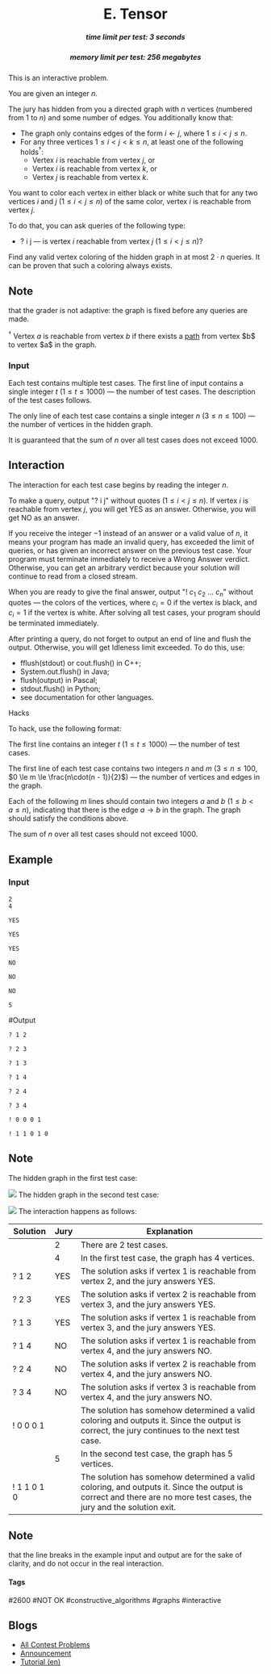 <h1 style='text-align: center;'> E. Tensor</h1>

<h5 style='text-align: center;'>time limit per test: 3 seconds</h5>
<h5 style='text-align: center;'>memory limit per test: 256 megabytes</h5>

This is an interactive problem.

You are given an integer $n$.

The jury has hidden from you a directed graph with $n$ vertices (numbered from $1$ to $n$) and some number of edges. You additionally know that: 

* The graph only contains edges of the form $i \leftarrow j$, where $1 \le i < j \le n$.
* For any three vertices $1 \le i < j < k \le n$, at least one of the following holds$^\dagger$:
	+ Vertex $i$ is reachable from vertex $j$, or
	+ Vertex $i$ is reachable from vertex $k$, or
	+ Vertex $j$ is reachable from vertex $k$.

You want to color each vertex in either black or white such that for any two vertices $i$ and $j$ ($1 \le i < j \le n$) of the same color, vertex $i$ is reachable from vertex $j$.

To do that, you can ask queries of the following type: 

* ? i j — is vertex $i$ reachable from vertex $j$ ($1 \le i < j \le n$)?

Find any valid vertex coloring of the hidden graph in at most $2 \cdot n$ queries. It can be proven that such a coloring always exists.

## Note

 that the grader is not adaptive: the graph is fixed before any queries are made.

$^\dagger$ Vertex $a$ is reachable from vertex $b$ if there exists a [path](https://en.wikipedia.org/wiki/Path_(graph_theory)) from vertex $b$ to vertex $a$ in the graph.

### Input

Each test contains multiple test cases. The first line of input contains a single integer $t$ ($1 \le t \le 1000$) — the number of test cases. The description of the test cases follows.

The only line of each test case contains a single integer $n$ ($3 \le n \le 100$) — the number of vertices in the hidden graph.

It is guaranteed that the sum of $n$ over all test cases does not exceed $1000$.

## Interaction

The interaction for each test case begins by reading the integer $n$.

To make a query, output "? i j" without quotes ($1 \le i < j \le n$). If vertex $i$ is reachable from vertex $j$, you will get YES as an answer. Otherwise, you will get NO as an answer.

If you receive the integer $-1$ instead of an answer or a valid value of $n$, it means your program has made an invalid query, has exceeded the limit of queries, or has given an incorrect answer on the previous test case. Your program must terminate immediately to receive a Wrong Answer verdict. Otherwise, you can get an arbitrary verdict because your solution will continue to read from a closed stream.

When you are ready to give the final answer, output "! $c_1 \ c_2 \ \ldots \ c_n$" without quotes — the colors of the vertices, where $c_i = 0$ if the vertex is black, and $c_i = 1$ if the vertex is white. After solving all test cases, your program should be terminated immediately.

After printing a query, do not forget to output an end of line and flush the output. Otherwise, you will get Idleness limit exceeded. To do this, use: 

* fflush(stdout) or cout.flush() in C++;
* System.out.flush() in Java;
* flush(output) in Pascal;
* stdout.flush() in Python;
* see documentation for other languages.

Hacks

To hack, use the following format:

The first line contains an integer $t$ ($1 \le t \le 1000$) — the number of test cases.

The first line of each test case contains two integers $n$ and $m$ ($3 \le n \le 100$, $0 \le m \le \frac{n\cdot(n - 1)}{2}$) — the number of vertices and edges in the graph.

Each of the following $m$ lines should contain two integers $a$ and $b$ ($1 \le b < a \le n$), indicating that there is the edge $a \rightarrow b$ in the graph. The graph should satisfy the conditions above.

The sum of $n$ over all test cases should not exceed $1000$.

## Example

### Input


```text
2
4

YES

YES

YES

NO

NO

NO

5

```
#Output
```text
? 1 2

? 2 3

? 1 3

? 1 4

? 2 4

? 3 4

! 0 0 0 1

! 1 1 0 1 0
```
## Note

The hidden graph in the first test case: 

 ![](images/2c76b6097ab80b5e09fcef2a83a9df40cd211c80.png) The hidden graph in the second test case: 

 ![](images/c20c9e6f58a290ede775f40980c1691398ae8cb2.png) The interaction happens as follows:



| Solution | Jury | Explanation |
| --- | --- | --- |
|  | 2 | There are $2$ test cases. |
|  | 4 | In the first test case, the graph has $4$ vertices. |
| ? 1 2 | YES | The solution asks if vertex $1$ is reachable from vertex $2$, and the jury answers YES. |
| ? 2 3 | YES | The solution asks if vertex $2$ is reachable from vertex $3$, and the jury answers YES. |
| ? 1 3 | YES | The solution asks if vertex $1$ is reachable from vertex $3$, and the jury answers YES. |
| ? 1 4 | NO | The solution asks if vertex $1$ is reachable from vertex $4$, and the jury answers NO. |
| ? 2 4 | NO | The solution asks if vertex $2$ is reachable from vertex $4$, and the jury answers NO. |
| ? 3 4 | NO | The solution asks if vertex $3$ is reachable from vertex $4$, and the jury answers NO. |
| ! 0 0 0 1 |  | The solution has somehow determined a valid coloring and outputs it. Since the output is correct, the jury continues to the next test case. |
|  | 5 | In the second test case, the graph has $5$ vertices. |
| ! 1 1 0 1 0 |  | The solution has somehow determined a valid coloring, and outputs it. Since the output is correct and there are no more test cases, the jury and the solution exit. |



## Note

 that the line breaks in the example input and output are for the sake of clarity, and do not occur in the real interaction.



#### Tags 

#2600 #NOT OK #constructive_algorithms #graphs #interactive 

## Blogs
- [All Contest Problems](../Codeforces_Round_948_(Div._2).md)
- [Announcement](../blogs/Announcement.md)
- [Tutorial (en)](../blogs/Tutorial_(en).md)
